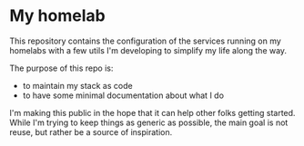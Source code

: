 # My homelab

This repository contains the configuration of the services running on my homelabs with a few utils
I'm developing to simplify my life along the way.

The purpose of this repo is:
* to maintain my stack as code
* to have some minimal documentation about what I do

I'm making this public in the hope that it can help other folks getting started.
While I'm trying to keep things as generic as possible, the main goal is not reuse, but rather be a source of inspiration.
